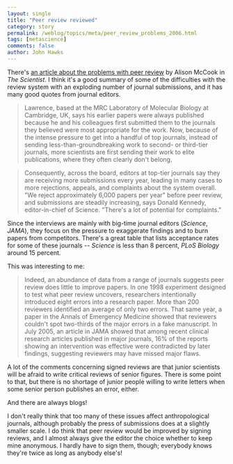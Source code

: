 ```yaml
---
layout: single 
title: "Peer review reviewed" 
category: story
permalink: /weblog/topics/meta/peer_review_problems_2006.html
tags: [metascience] 
comments: false 
author: John Hawks 
---
```



<p>
There's <a href="http://www.the-scientist.com/2006/2/1/26/1/">an article about the problems with peer review</a> by Alison McCook in <i>The Scientist</i>. I think it's a good summary of some of the difficulties with the review system with an exploding number of journal submissions, and it has many good quotes from journal editors. 
</p>

<blockquote>Lawrence, based at the MRC Laboratory of Molecular Biology at Cambridge, UK, says his earlier papers were always published because he and his colleagues first submitted them to the journals they believed were most appropriate for the work. Now, because of the intense pressure to get into a handful of top journals, instead of sending less-than-groundbreaking work to second- or third-tier journals, more scientists are first sending their work to elite publications, where they often clearly don't belong.</blockquote>

<blockquote>Consequently, across the board, editors at top-tier journals say they are receiving more submissions every year, leading in many cases to more rejections, appeals, and complaints about the system overall. "We reject approximately 6,000 papers per year" before peer review, and submissions are steadily increasing, says Donald Kennedy, editor-in-chief of Science. "There's a lot of potential for complaints."</blockquote>

<p>
Since the interviews are mainly with big-time journal editors (<i>Science</i>, <i>JAMA</i>), they focus on the pressure to exaggerate findings and to burn papers from competitors. There's a great table that lists acceptance rates for some of these journals -- <i>Science</i> is less than 8 percent, <i>PLoS Biology</i> around 15 percent. 
</p>

<p>
This was interesting to me: 
</p>

<blockquote>Indeed, an abundance of data from a range of journals suggests peer review does little to improve papers. In one 1998 experiment designed to test what peer review uncovers, researchers intentionally introduced eight errors into a research paper. More than 200 reviewers identified an average of only two errors. That same year, a paper in the Annals of Emergency Medicine showed that reviewers couldn't spot two-thirds of the major errors in a fake manuscript. In July 2005, an article in JAMA showed that among recent clinical research articles published in major journals, 16% of the reports showing an intervention was effective were contradicted by later findings, suggesting reviewers may have missed major flaws.</blockquote>

<p>
A lot of the comments concerning signed reviews are that junior scientists will be afraid to write critical reviews of senior figures. There is some point to that, but there is no shortage of junior people willing to write letters when some senior person publishes an error, either. 
</p>

<p>
And there are always blogs!
</p>

<p>
I don't really think that too many of these issues affect anthropological journals, although probably the press of submissions does at a slightly smaller scale. I do think that peer review would be improved by signing reviews, and I almost always give the editor the choice whether to keep mine anonymous. I hardly have to sign them, though; everybody knows they're twice as long as anybody else's!
</p>

